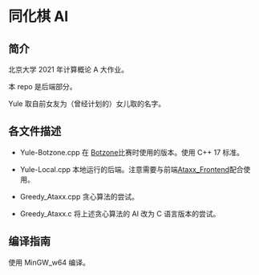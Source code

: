 # 同化棋 AI

## 简介

北京大学 2021 年计算概论 A 大作业。

本 repo 是后端部分。

Yule 取自前女友为（曾经计划的）女儿取的名字。

## 各文件描述

- Yule-Botzone.cpp
  在 [Botzone](www.botzone.org.cn)比赛时使用的版本。使用 C++ 17 标准。
- Yule-Local.cpp
  本地运行的后端。注意需要与前端[Ataxx_Frontend](https://github.com/Lyu-Zhaojie/Ataxx_Frontend)配合使用。

- Greedy_Ataxx.cpp
  贪心算法的尝试。
- Greedy_Ataxx.c
  将上述贪心算法的 AI 改为 C 语言版本的尝试。


## 编译指南

使用 MinGW_w64 编译。